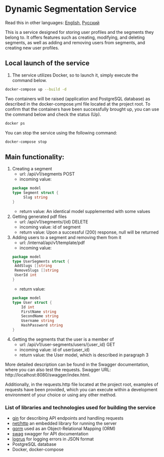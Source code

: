 # Dynamic Segmentation Service

Read this in other languages: [English](README.md), [Русский](README.ru.md)

This is a service designed for storing user profiles and the segments they belong to. 
It offers features such as creating, modifying, and deleting segments, as well as adding and removing users from segments, and creating new user profiles.

## Local launch of the service

1) The service utilizes Docker, so to launch it, simply execute the command below.

```bash
docker-compose up --build -d
```

Two containers will be raised (application and PostgreSQL database) as described in the docker-compose.yml file located at the project root. 
To confirm that the containers have been successfully brought up, you can use the command below and check the status (Up).

```bash
docker ps
```

You can stop the service using the following command:

```bash
docker-compose stop
```

## Main functionality:
1) Creating a segment
    * url: /api/v1/segments POST
    * incoming value:
   ```go
   package model
   type Segment struct {
	    Slug string
   }
   ```
    * return value: An identical model supplemented with some values
2) Getting generated pdf files
    * url: /api/v1/segments/{id} DELETE
    * incoming value: id of segment
    * return value: Upon a successful (200) response, null will be returned
3) Adding users to a segment and removing them from it
   * url: /internal/api/v1/template/pdf
   * incoming value:
   ```go
   package model
   type UserSegments struct {
    AddSlugs []string
    RemoveSlugs []string
    UserId int
   }
   ```
   * return value:
   ```go
   package model
   type User struct {
	   Id int
	   FirstName string
	   SecondName string
	   Username string
	   HashPassword string
   }
   ```
4) Getting the segments that the user is a member of
   * url: /api/v1/user-segments/users/{user_id} GET
   * incoming value: id of user(user_id)
   * return value: the User model, which is described in paragraph 3

More detailed description can be found in the Swagger documentation, where you can also test the requests. Swagger URL: http://localhost:8080/swagger/index.html.

Additionally, in the requests.http file located at the project root, examples of requests have been provided, which you can execute within a development environment of your choice or using any other method.

### List of libraries and technologies used for building the service
   * [gin](https://github.com/gin-gonic/gin) for describing API endpoints and handling requests
   * [net/http](https://pkg.go.dev/net/http) an embedded library for running the server
   * [gorm](https://github.com/go-gorm/gorm) used as an Object-Relational Mapping (ORM)
   * [swag](https://github.com/swaggo/swag) swagger for API documentation
   * [logrus](https://github.com/sirupsen/logrus) for logging errors in JSON format 
   * PostgreSQL database
   * Docker, docker-compose
